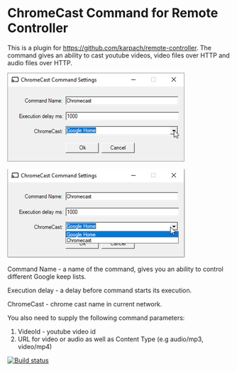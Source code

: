 # ChromeCast Command for Remote Controller
This is a plugin for https://github.com/karpach/remote-controller.
The command gives an ability to cast youtube videos, video files over HTTP and audio files over HTTP.

![Settings](Screenshots/Settings-1.png)

![Settings](Screenshots/Settings-2.png)

Command Name - a name of the command, gives you an ability to control different Google keep lists.

Execution delay - a delay before command starts its execution.

ChromeCast - chrome cast name in current network.

You also need to supply the following command parameters:

1. VideoId - youtube video id
2. URL for video or audio as well as Content Type (e.g audio/mp3, video/mp4)

[![Build status](https://ci.appveyor.com/api/projects/status/oa2cvbspmma32o1w?svg=true)](https://ci.appveyor.com/project/karpach/chromecast-remote-command)